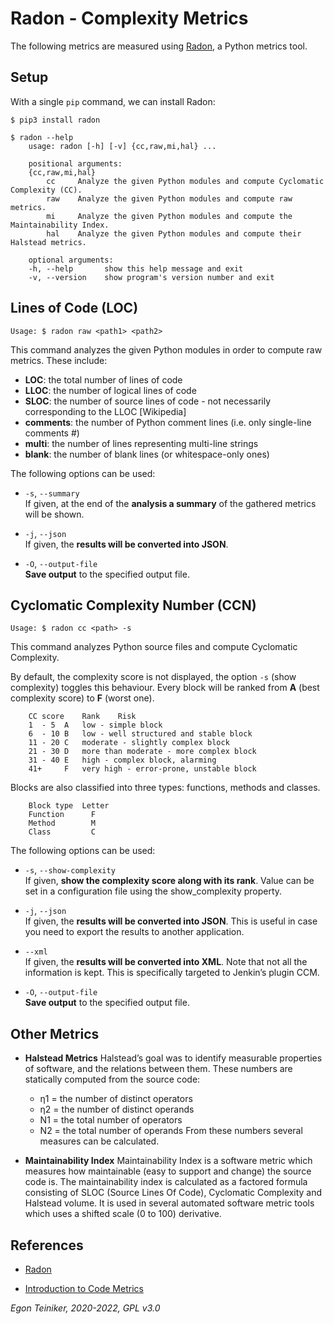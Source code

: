 # Radon - Complexity Metrics

The following metrics are measured using [Radon](https://pypi.org/project/radon/), a Python metrics tool.

## Setup

With a single `pip` command, we can install Radon:
```
$ pip3 install radon

$ radon --help
    usage: radon [-h] [-v] {cc,raw,mi,hal} ...
    
    positional arguments:
    {cc,raw,mi,hal}
        cc     Analyze the given Python modules and compute Cyclomatic Complexity (CC).
        raw    Analyze the given Python modules and compute raw metrics.
        mi     Analyze the given Python modules and compute the Maintainability Index.
        hal    Analyze the given Python modules and compute their Halstead metrics.
    
    optional arguments:
    -h, --help       show this help message and exit
    -v, --version    show program's version number and exit
```

## Lines of Code (LOC)
```
Usage: $ radon raw <path1> <path2>
```

This command analyzes the given Python modules in order to compute raw metrics. These include:
* **LOC**: the total number of lines of code
* **LLOC**: the number of logical lines of code
* **SLOC**: the number of source lines of code - not necessarily corresponding to the LLOC [Wikipedia]
* **comments**: the number of Python comment lines (i.e. only single-line comments #)
* **multi**: the number of lines representing multi-line strings
* **blank**: the number of blank lines (or whitespace-only ones)

The following options can be used:

* `-s`, `--summary`\
    If given, at the end of the **analysis a summary** of the gathered metrics will be shown.

* `-j`, `--json`\
    If given, the **results will be converted into JSON**.

* `-O`, `--output-file`\
    **Save output** to the specified output file.


## Cyclomatic Complexity Number (CCN)

```
Usage: $ radon cc <path> -s
```

This command analyzes Python source files and compute Cyclomatic Complexity.

By default, the complexity score is not displayed, the option `-s` (show complexity) toggles this behaviour.
Every block will be ranked from **A** (best complexity score) to **F** (worst one).
```
    CC score	Rank	Risk
    1  - 5	A	low - simple block
    6  - 10	B	low - well structured and stable block
    11 - 20	C	moderate - slightly complex block
    21 - 30	D	more than moderate - more complex block
    31 - 40	E	high - complex block, alarming
    41+  	F	very high - error-prone, unstable block
```

Blocks are also classified into three types: functions, methods and classes.
```
    Block type	Letter
    Function	  F
    Method	      M
    Class	      C
```

The following options can be used:

* `-s`, `--show-complexity`\
   If given, **show the complexity score along with its rank**. Value can be set in a configuration file using the show_complexity property.

* `-j`, `--json`\
   If given, the **results will be converted into JSON**. This is useful in case you need to export the results to another application.

* `--xml`\
   If given, the **results will be converted into XML**. Note that not all the information is kept. 
   This is specifically targeted to Jenkin’s plugin CCM.

* `-O`, `--output-file`\
   **Save output** to the specified output file.

## Other Metrics

* **Halstead Metrics** Halstead’s goal was to identify measurable properties of software, and the relations between them. 
   These numbers are statically computed from the source code: 
    * η1 = the number of distinct operators
    * η2 = the number of distinct operands
    * N1 = the total number of operators
    * N2 = the total number of operands
   From these numbers several measures can be calculated.

* **Maintainability Index** Maintainability Index is a software metric which measures how maintainable (easy to support and change) the source code is. 
  The maintainability index is calculated as a factored formula consisting of SLOC (Source Lines Of Code), Cyclomatic Complexity and Halstead volume. 
  It is used in several automated software metric tools which uses a shifted scale (0 to 100) derivative.


## References
* [Radon](https://pypi.org/project/radon/)			

* [Introduction to Code Metrics](https://radon.readthedocs.io/en/latest/intro.html)

*Egon Teiniker, 2020-2022, GPL v3.0*
